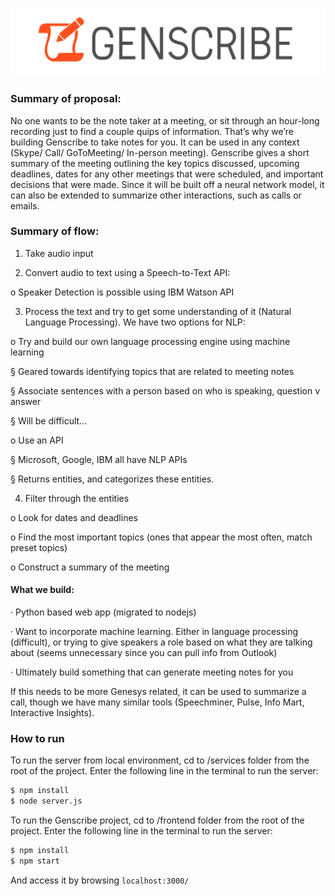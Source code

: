 ![Genscribe logo](./frontend/src/logo.png)
### Summary of proposal:

No one wants to be the note taker at a meeting, or sit through an hour-long recording just to find a couple quips of information. That’s why we’re building Genscribe to take notes for you. It can be used in any context (Skype/ Call/ GoToMeeting/ In-person meeting). Genscribe gives a short summary of the meeting outlining the key topics discussed, upcoming deadlines, dates for any other meetings that were scheduled, and important decisions that were made. Since it will be built off a neural network model, it can also be extended to summarize other interactions, such as calls or emails.

### Summary of flow:

1. Take audio input

2. Convert audio to text using a Speech-to-Text API:

  o Speaker Detection is possible using IBM Watson API

3. Process the text and try to get some understanding of it (Natural Language Processing). We have two options for NLP:

o Try and build our own language processing engine using machine learning

§ Geared towards identifying topics that are related to meeting notes

§ Associate sentences with a person based on who is speaking, question v answer

§ Will be difficult…

o Use an API

§ Microsoft, Google, IBM all have NLP APIs

§ Returns entities, and categorizes these entities.

4. Filter through the entities

o Look for dates and deadlines

o Find the most important topics (ones that appear the most often, match preset topics)

o Construct a summary of the meeting

#### What we build:

· Python based web app (migrated to nodejs)

· Want to incorporate machine learning. Either in language processing (difficult), or trying to give speakers a role based on what they are talking about (seems unnecessary since you can pull info from Outlook)

· Ultimately build something that can generate meeting notes for you

If this needs to be more Genesys related, it can be used to summarize a call, though we have many similar tools (Speechminer, Pulse, Info Mart, Interactive Insights).


### How to run

To run the server from local environment, cd to /services folder from the root of the project. Enter the following line in the terminal to run the server:
```bash
$ npm install
$ node server.js
```


To run the Genscribe project, cd to /frontend folder from the root of the project. Enter the following line in the terminal to run the server:
```bash
$ npm install
$ npm start
```
And access it by browsing `localhost:3000/`
